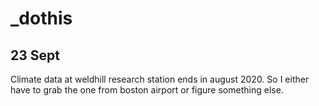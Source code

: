 # _dothis
## 23 Sept 

Climate data at weldhill research station ends in august 2020. So I either have to grab the one from boston airport or figure something else. 